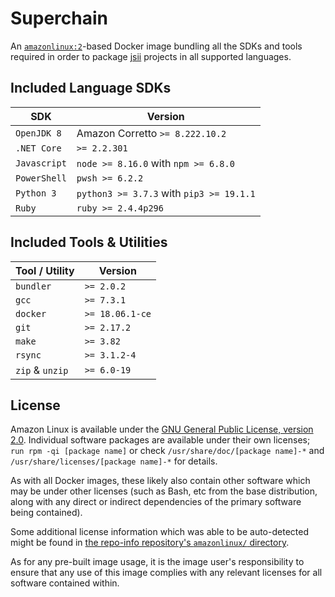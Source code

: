 # Superchain
An [`amazonlinux:2`][al2]-based Docker image bundling all the SDKs and tools
required in order to package [jsii] projects in all supported languages.

[al2]: https://hub.docker.com/_/amazonlinux
[jsii]: https://github.com/aws/jsii

## Included Language SDKs

SDK             | Version
----------------|-------------------------------------------
`OpenJDK 8`     | Amazon Corretto `>= 8.222.10.2`
`.NET Core`     | `>= 2.2.301`
`Javascript`    | `node >= 8.16.0` with `npm >= 6.8.0`
`PowerShell`    | `pwsh >= 6.2.2`
`Python 3`      | `python3 >= 3.7.3` with `pip3 >= 19.1.1`
`Ruby`          | `ruby >= 2.4.4p296`

## Included Tools & Utilities

Tool / Utility | Version
---------------|-----------------
`bundler`      | `>= 2.0.2`
`gcc`          | `>= 7.3.1`
`docker`       | `>= 18.06.1-ce`
`git`          | `>= 2.17.2`
`make`         | `>= 3.82`
`rsync`        | `>= 3.1.2-4`
`zip` & `unzip`| `>= 6.0-19`

## License

Amazon Linux is available under the [GNU General Public License, version
2.0][gpl2.0]. Individual software packages are available under their own
licenses; `run rpm -qi [package name]` or check
`/usr/share/doc/[package name]-*` and `/usr/share/licenses/[package name]-*` for
details.

As with all Docker images, these likely also contain other software which may be
under other licenses (such as Bash, etc from the base distribution, along with
any direct or indirect dependencies of the primary software being contained).

Some additional license information which was able to be auto-detected might be
found in [the repo-info repository's `amazonlinux/` directory][repo-info-al2].

As for any pre-built image usage, it is the image user's responsibility to
ensure that any use of this image complies with any relevant licenses for all
software contained within.

[gpl2.0]: https://github.com/aws/amazon-linux-docker-images/blob/master/LICENSE
[repo-info-al2]: https://github.com/docker-library/repo-info/tree/master/repos/amazonlinux
